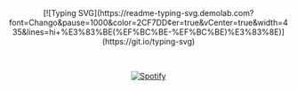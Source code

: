 <div align="center">
  [![Typing SVG](https://readme-typing-svg.demolab.com?font=Chango&pause=1000&color=2CF7DD&center=true&vCenter=true&width=435&lines=hi+%E3%83%BE(%EF%BC%BE-%EF%BC%BE)%E3%83%8E)](https://git.io/typing-svg)
  </div>

&nbsp;<div align="center">
  [![Spotify](https://sptfy-rafaelsutiono.vercel.app/api/spotify?background_color=171515&border_color=ffffff)](https://open.spotify.com/user/21avwkvu5ymc66l243cvlgn2q)
</div>
